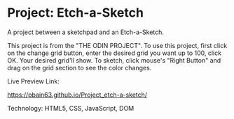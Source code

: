 # Project: Etch-a-Sketch


A project between a sketchpad and an Etch-a-Sketch.


This project is from the "THE ODIN PROJECT". To use this project, first click on the change grid button, enter the desired grid you want up to 100, click OK. Your desired grid'll show. To sketch, click mouse's "Right Button" and drag on the grid section to see the color changes.


Live Preview Link:

https://pbain63.github.io/Project_etch-a-sketch/


Technology: HTML5, CSS, JavaScript, DOM
